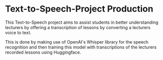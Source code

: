 # Text-to-Speech-Project Production

This Text-to-Speech project aims to assist students in better understanding lecturers by offering a transcription of lessons by converting a lecturers voice to text. 

This is done by making use of OpenAI's Whisper library for the speech recognition and then training this model with transcriptions of the lecturers recorded lessons using Huggingface.